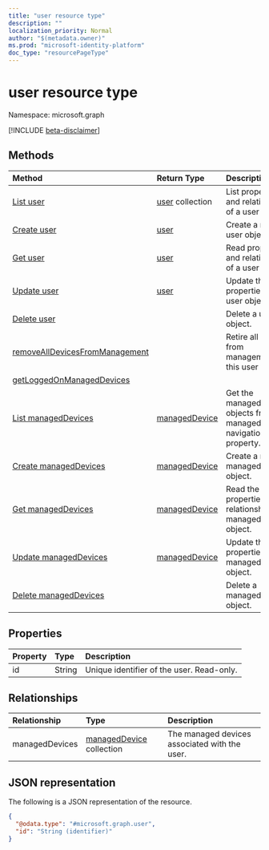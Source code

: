 ```yaml
---
title: "user resource type"
description: ""
localization_priority: Normal
author: "$(metadata.owner)"
ms.prod: "microsoft-identity-platform"
doc_type: "resourcePageType"
---
```


# user resource type

Namespace: microsoft.graph

[!INCLUDE [beta-disclaimer](../../includes/beta-disclaimer.md)]

## Methods

| Method                                                                          | Return Type                                           | Description                                                              |
| :------------------------------------------------------------------------------ | :---------------------------------------------------- | :----------------------------------------------------------------------- |
| [List user](../api/user-list.md)                                                | [user](user.md) collection                            | List properties and relationships of a user object.                      |
| [Create user](../api/user-create.md)                                            | [user](user.md)                                       | Create a new user object.                                                |
| [Get user](../api/user-get.md)                                                  | [user](user.md)                                       | Read properties and relationships of a user object.                      |
| [Update user](../api/user-update.md)                                            | [user](user.md)                                       | Update the properties of a user object.                                  |
| [Delete user](../api/user-delete.md)                                            |                                                       | Delete a user object.                                                    |
| [removeAllDevicesFromManagement](../api/user-removeAllDevicesFromManagement.md) |                                                       | Retire all devices from management for this user                         |
| [getLoggedOnManagedDevices](../api/user-getLoggedOnManagedDevices.md)           |                                                       |                                                                          |
| [List managedDevices](../api/user-list-manageddevices.md)                       | [managedDevice](../resources/intune-manageddevice.md) | Get the managedDevice objects from a managedDevices navigation property. |
| [Create managedDevices](../api/user-post-manageddevices.md)                     | [managedDevice](../resources/intune-manageddevice.md) | Create a new managedDevice object.                                       |
| [Get managedDevices](../api/user-get-manageddevices.md)                         | [managedDevice](../resources/intune-manageddevice.md) | Read the properties and relationships of a managedDevice object.         |
| [Update managedDevices](../api/user-update-manageddevices.md)                   | [managedDevice](../resources/intune-manageddevice.md) | Update the properties of a managedDevice object.                         |
| [Delete managedDevices](../api/user-delete-manageddevices.md)                   |                                                       | Delete a managedDevice object.                                           |

## Properties

| Property | Type   | Description                               |
| :------- | :----- | :---------------------------------------- |
| id       | String | Unique identifier of the user. Read-only. |

## Relationships

| Relationship   | Type                                                      | Description                                   |
| :------------- | :-------------------------------------------------------- | :-------------------------------------------- |
| managedDevices | [managedDevice](../resources/manageddevice.md) collection | The managed devices associated with the user. |

## JSON representation

The following is a JSON representation of the resource.

<!-- {
  "blockType": "resource",
  "keyProperty": "id",
  "@odata.type": "microsoft.graph.user",
  "baseType": "microsoft.graph.entity",
  "openType": False
}
-->

```json
{
  "@odata.type": "#microsoft.graph.user",
  "id": "String (identifier)"
}
```